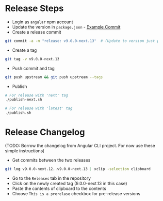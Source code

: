 # Release Steps
- Login as `angular` npm account
- Update the version in `package.json` - [Example Commit](https://github.com/angular/universal/commit/fccca4b49f198fb9b6a52877db58909ebb419369)
- Create a release commit
```sh
git commit -a -m "release: v9.0.0-next.13"  # (Update to version just put in package.json)
```
- Create a tag
```sh
git tag -v v9.0.0-next.13
```
- Push commit and tag
```sh
git push upstream && git push upstream --tags
```
- Publish
```sh
# For release with 'next' tag
./publish-next.sh
```

```sh
# For release with 'latest' tag
./publish.sh
```

# Release Changelog
(TODO: Borrow the changelog from Angular CLI project. For now use these simple instructions)
- Get commits between the two releases
```sh
git log v9.0.0-next.12..v9.0.0-next.13 | xclip -selection clipboard
```
- Go to the `Releases` tab in the repository
- Click on the newly created tag (9.0.0-next.13 in this case)
- Paste the contents of clipboard to the contents
- Choose `This is a prerelase` checkbox for pre-release versions
